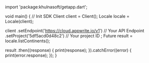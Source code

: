 import 'package:khulnasoft/getapp.dart';

void main() { // Init SDK
  Client client = Client();
  Locale locale = Locale(client);

  client
    .setEndpoint('https://cloud.appwrite.io/v1') // Your API Endpoint
    .setProject('5df5acd0d48c2') // Your project ID
  ;
  Future result = locale.listContinents();

  result
    .then((response) {
      print(response);
    }).catchError((error) {
      print(error.response);
  });
}
